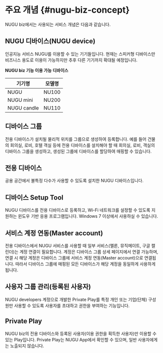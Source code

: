 주요 개념 {#nugu-biz-concept}
====================

NUGU biz에서는 사용되는 서비스 개념은 다음과 같습니다.

## NUGU 디바이스(NUGU device)

인공지능 서비스 NUGU를 이용할 수 있는 기기들입니다.
현재는 스피커형 디바이스만 비즈니스 용도로 이용이 가능하지만 추후 다른 기기까지 확대될 예정입니다.
  
**NUGU biz 기능 이용 가능 디바이스**

| 기기명        | 모델명   |
|-------------|--------|
| NUGU        | NU100 |
| NUGU mini   | NU200 |
| NUGU candle | NU110 |


## 디바이스 그룹
  
전용 디바이스가 설치될 물리적 위치를 그룹으로 생성하여 등록합니다.
예를 들어 건물의 회의실, 로비, 호텔 객실 등에 전용 디바이스를 설치해야 할 때 회의실, 로비, 객실의 디바이스 그룹을 생성하고, 생성된 그룹에 디바이스를 할당하여 매핑할 수 있습니다.

## 전용 디바이스
  
공용 공간에서 불특정 다수가 사용할 수 있도록 설치한 NUGU 디바이스입니다.

## 디바이스 Setup Tool
  
NUGU 디바이스를 전용 디바이스로 등록하고, Wi-Fi 네트워크를 설정할 수 있도록 지원하는 윈도우 기반 응용 프로그램입니다.
Windows 7 이상에서 사용하실 수 있습니다.

## 서비스 계정 연동(Master account)

전용 디바이스에서 NUGU 서비스를 사용할 때 일부 서비스(멜론, 뮤직메이트, 구글 캘린더)는 계정 연결이 필요합니다.
계정은 디바이스 그룹 상세 페이지에서 연결 가능하며, 연결 시 해당 계정은 디바이스 그룹에 서비스 계정 연동(Master account)으로 연결됩니다.
따라서 디바이스 그룹에 매핑된 모든 디바이스가 해당 계정을 동일하게 사용하게 됩니다.


## 사용자 그룹 관리(등록된 사용자)
  
NUGU developers 계정으로 개발한 Private Play를 특정 개인 또는 기업(단체) 구성원만 사용할 수 있도록 사용자를 초대하고 권한을 부여하는 기능입니다.

## Private Play
  
NUGU biz의 전용 디바이스와 등록된 사용자(이용 권한을 획득한 사용자)만 이용할 수 있는 Play입니다.
Private Play는 NUGU App에서 확인할 수 있으며, 일반 사용자에게는 노출되지 않습니다.
